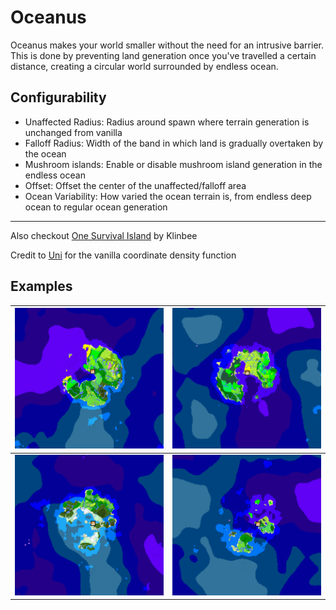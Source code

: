 # Oceanus

Oceanus makes your world smaller without the need for an intrusive barrier. This is done by preventing land generation once you've travelled a certain distance, creating a circular world surrounded by endless ocean.

## Configurability

* Unaffected Radius: Radius around spawn where terrain generation is unchanged from vanilla
* Falloff Radius: Width of the band in which land is gradually overtaken by the ocean
* Mushroom islands: Enable or disable mushroom island generation in the endless ocean
* Offset: Offset the center of the unaffected/falloff area
* Ocean Variability: How varied the ocean terrain is, from endless deep ocean to regular ocean generation

---
Also checkout [One Survival Island](https://modrinth.com/datapack/one-survival-island) by Klinbee

Credit to [Uni](https://github.com/unnecessarymb) for the vanilla coordinate density function

## Examples

| ![Example1](assets/Example1.png) | ![Example2](assets/Example2.png) |
|---|---|
| ![Example3](assets/Example3.png) | ![Example4](assets/Example4.png)
